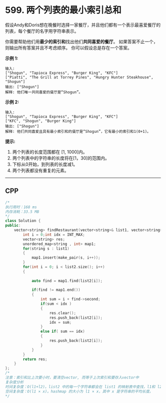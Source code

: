 # 599. 两个列表的最小索引总和

假设Andy和Doris想在晚餐时选择一家餐厅，并且他们都有一个表示最喜爱餐厅的列表，每个餐厅的名字用字符串表示。

你需要帮助他们用**最少的索引和**找出他们**共同喜爱的餐厅**。 如果答案不止一个，则输出所有答案并且不考虑顺序。 你可以假设总是存在一个答案。

**示例 1:**

```
输入:
["Shogun", "Tapioca Express", "Burger King", "KFC"]
["Piatti", "The Grill at Torrey Pines", "Hungry Hunter Steakhouse", "Shogun"]
输出: ["Shogun"]
解释: 他们唯一共同喜爱的餐厅是“Shogun”。
```

**示例 2:**

```
输入:
["Shogun", "Tapioca Express", "Burger King", "KFC"]
["KFC", "Shogun", "Burger King"]
输出: ["Shogun"]
解释: 他们共同喜爱且具有最小索引和的餐厅是“Shogun”，它有最小的索引和1(0+1)。
```

**提示:**

1. 两个列表的长度范围都在 [1, 1000]内。
2. 两个列表中的字符串的长度将在[1，30]的范围内。
3. 下标从0开始，到列表的长度减1。
4. 两个列表都没有重复的元素。

***

## CPP

```cpp
/*
执行用时：168 ms
内存消耗：33.5 MB
*/
class Solution {
public:
    vector<string> findRestaurant(vector<string>& list1, vector<string>& list2) {
        int i = 0;int idx = INT_MAX;
        vector<string> res;
        unordered_map<string , int> map1;
        for(string s : list1)
        {
            map1.insert(make_pair(s, i++));
        }
        for(int i = 0; i < list2.size(); i++)
        {
            
            auto find = map1.find(list2[i]);
            
            if(find != map1.end())
            {
                int sum = i + find->second;
                if(sum < idx )
                {
                    res.clear();
                    res.push_back(list2[i]);
                    idx = sum;
                }
                else if( sum == idx)
                {
                    res.push_back(list2[i]);
                }
            }
        }
        return res;
    }
};
/*
注意：索引和比上次要小时，要清空vector, 而等于上次索引和要存入vector中
复杂度分析
时间复杂度：O(l1+l2)。list2 中的每一个字符串都会在 list1 的映射表中查找，l1和 l2分别是 list1 和 list2 的长度。
空间复杂度：O(l1 × x)。hashmap 的大小为 l1 × x，其中 x 是字符串的平均长度。
*/
```

